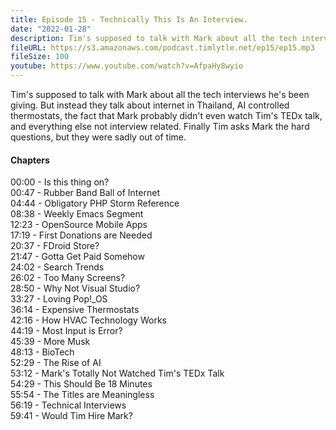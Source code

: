 ```yaml
---
title: Episode 15 - Technically This Is An Interview.
date: "2022-01-28"
description: Tim's supposed to talk with Mark about all the tech interviews he's been giving. But instead they talk about internet in Thailand, AI controlled thermostats, the fact that Mark probably didn't even watch Tim's TEDx talk, and everything else not interview related. Finally Tim asks Mark the hard questions, but they were sadly out of time.
fileURL: https://s3.amazonaws.com/podcast.timlytle.net/ep15/ep15.mp3
fileSize: 100
youtube: https://www.youtube.com/watch?v=AfpaHy8wyio
---
```


Tim's supposed to talk with Mark about all the tech interviews he's been giving. But instead they talk about internet in Thailand, AI controlled thermostats, the fact that Mark probably didn't even watch Tim's TEDx talk, and everything else not interview related. Finally Tim asks Mark the hard questions, but they were sadly out of time.

#### Chapters

00:00 - Is this thing on?  
00:47 - Rubber Band Ball of Internet  
04:44 - Obligatory PHP Storm Reference  
08:38 - Weekly Emacs Segment  
12:23 - OpenSource Mobile Apps  
17:19 - First Donations are Needed  
20:37 - FDroid Store?  
21:47 - Gotta Get Paid Somehow  
24:02 - Search Trends  
26:02 - Too Many Screens?  
28:50 - Why Not Visual Studio?  
33:27 - Loving Pop!_OS  
36:14 - Expensive Thermostats  
42:16 - How HVAC Technology Works  
44:19 - Most Input is Error?  
45:39 - More Musk  
48:13 - BioTech  
52:29 - The Rise of AI  
53:12 - Mark's Totally Not Watched Tim's TEDx Talk  
54:29 - This Should Be 18 Minutes  
55:54 - The Titles are Meaningless  
56:19 - Technical Interviews  
59:41 - Would Tim Hire Mark?  